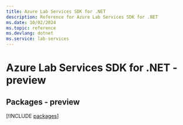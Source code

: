 ```yaml
---
title: Azure Lab Services SDK for .NET
description: Reference for Azure Lab Services SDK for .NET
ms.date: 10/02/2024
ms.topic: reference
ms.devlang: dotnet
ms.service: lab-services
---
```

# Azure Lab Services SDK for .NET - preview
## Packages - preview
[!INCLUDE [packages](lab-services-index.md)]